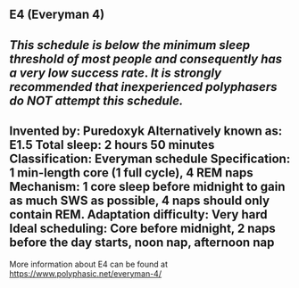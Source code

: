E4 (Everyman 4)
-----------------------------------------------
*This schedule is* ***below the minimum sleep threshold of most people*** *and consequently has a* ***very low success rate***.  *It is* ***strongly recommended*** *that inexperienced polyphasers do* ***NOT*** *attempt this schedule.*
-----------------------------------------------
**Invented by**: Puredoxyk
**Alternatively known as**: E1.5
**Total sleep**: 2 hours 50 minutes
**Classification**: Everyman schedule
**Specification**: 1 min-length core (1 full cycle), 4 REM naps
**Mechanism**: 1 core sleep before midnight to gain as much SWS as possible, 4 naps should only contain REM.
**Adaptation difficulty**: Very hard
**Ideal scheduling**: Core before midnight, 2 naps before the day starts, noon nap, afternoon nap
-----------------------------------------------
More information about E4 can be found at <https://www.polyphasic.net/everyman-4/>